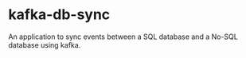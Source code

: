# kafka-db-sync
An application to sync events between a SQL database and a No-SQL database using kafka.
